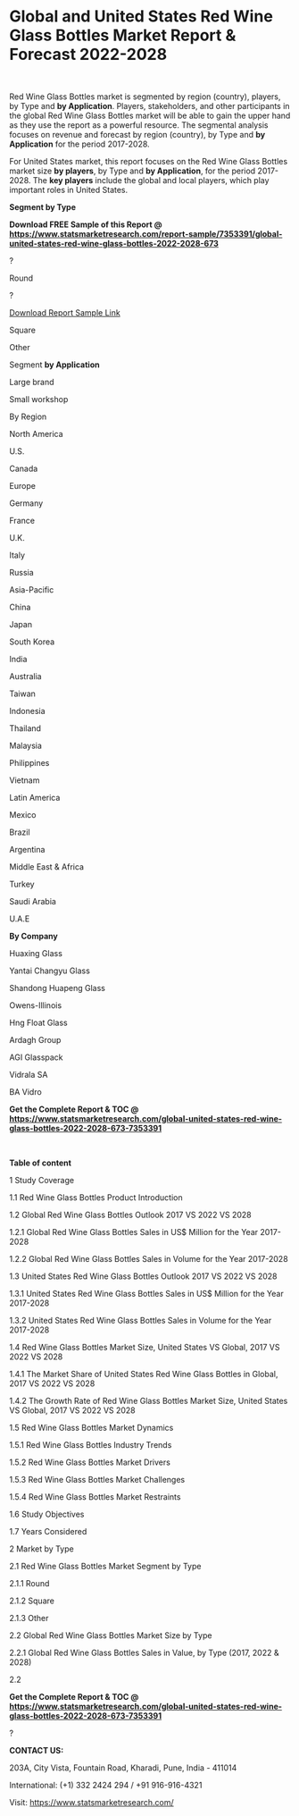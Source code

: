 <h1>Global and United States Red Wine Glass Bottles Market Report & Forecast 2022-2028</h1><br/><p>Red Wine Glass Bottles market is segmented by region (country), players, by Type and <strong>by Application</strong>. Players, stakeholders, and other participants in the global Red Wine Glass Bottles market will be able to gain the upper hand as they use the report as a powerful resource. The segmental analysis focuses on revenue and forecast by region (country), by Type and <strong>by Application</strong> for the period 2017-2028.</p>
 
 
 
 <p>For United States market, this report focuses on the Red Wine Glass Bottles market size <strong>by players</strong>, by Type and <strong>by Application</strong>, for the period 2017-2028. The <strong>key players</strong> include the global and local players, which play important roles in United States.</p>
 
 
 
 <p><strong>Segment by Type</strong></p>
 
 
 
 <div><b>Download FREE Sample of this Report @ <a href="https://www.statsmarketresearch.com/download-free-sample/7353391/global-united-states-red-wine-glass-bottles-2022-2028-673">https://www.statsmarketresearch.com/report-sample/7353391/global-united-states-red-wine-glass-bottles-2022-2028-673</a></b></div>
 
 
 
 <p>? </p>
 
 
 
 <p>Round</p>
 
 
 
 <p>? </p>
 
 
 
 <p><a href="https://www.statsmarketresearch.com/download-free-sample/7353391/global-united-states-red-wine-glass-bottles-2022-2028-673">Download Report Sample Link</a></p>
 
 
 
 <p>Square</p>
 
 
 
 <p>Other</p>
 
 
 
 <p>Segment <strong>by Application</strong></p>
 
 
 
 <p>Large brand</p>
 
 
 
 <p>Small workshop</p>
 
 
 
 <p>By Region</p>
 
 
 
 <p>North America</p>
 
 
 
 <p>U.S.</p>
 
 
 
 <p>Canada</p>
 
 
 
 <p>Europe</p>
 
 
 
 <p>Germany</p>
 
 
 
 <p>France</p>
 
 
 
 <p>U.K.</p>
 
 
 
 <p>Italy</p>
 
 
 
 <p>Russia</p>
 
 
 
 <p>Asia-Pacific</p>
 
 
 
 <p>China</p>
 
 
 
 <p>Japan</p>
 
 
 
 <p>South Korea</p>
 
 
 
 <p>India</p>
 
 
 
 <p>Australia</p>
 
 
 
 <p>Taiwan</p>
 
 
 
 <p>Indonesia</p>
 
 
 
 <p>Thailand</p>
 
 
 
 <p>Malaysia</p>
 
 
 
 <p>Philippines</p>
 
 
 
 <p>Vietnam</p>
 
 
 
 <p>Latin America</p>
 
 
 
 <p>Mexico</p>
 
 
 
 <p>Brazil</p>
 
 
 
 <p>Argentina</p>
 
 
 
 <p>Middle East & Africa</p>
 
 
 
 <p>Turkey</p>
 
 
 
 <p>Saudi Arabia</p>
 
 
 
 <p>U.A.E</p>
 
 
 
 <p><strong>By Company</strong></p>
 
 
 
 <p>Huaxing Glass</p>
 
 
 
 <p>Yantai Changyu Glass</p>
 
 
 
 <p>Shandong Huapeng Glass</p>
 
 
 
 <p>Owens-Illinois</p>
 
 
 
 <p>Hng Float Glass</p>
 
 
 
 <p>Ardagh Group</p>
 
 
 
 <p>AGI Glasspack</p>
 
 
 
 <p>Vidrala SA</p>
 
 
 
 <p>BA Vidro</p>
 
 
 
 <div><b>Get the Complete Report & TOC @ <a href="https://www.statsmarketresearch.com/global-united-states-red-wine-glass-bottles-2022-2028-673-7353391">https://www.statsmarketresearch.com/global-united-states-red-wine-glass-bottles-2022-2028-673-7353391</a></b></div>
 
 
 
 <p><br />
 
 <b>Table of content</b></p>
 
 
 
 <p>1 Study Coverage<br />
 
 1.1 Red Wine Glass Bottles Product Introduction<br />
 
 1.2 Global Red Wine Glass Bottles Outlook 2017 VS 2022 VS 2028<br />
 
 1.2.1 Global Red Wine Glass Bottles Sales in US$ Million for the Year 2017-2028<br />
 
 1.2.2 Global Red Wine Glass Bottles Sales in Volume for the Year 2017-2028<br />
 
 1.3 United States Red Wine Glass Bottles Outlook 2017 VS 2022 VS 2028<br />
 
 1.3.1 United States Red Wine Glass Bottles Sales in US$ Million for the Year 2017-2028<br />
 
 1.3.2 United States Red Wine Glass Bottles Sales in Volume for the Year 2017-2028<br />
 
 1.4 Red Wine Glass Bottles Market Size, United States VS Global, 2017 VS 2022 VS 2028<br />
 
 1.4.1 The Market Share of United States Red Wine Glass Bottles in Global, 2017 VS 2022 VS 2028<br />
 
 1.4.2 The Growth Rate of Red Wine Glass Bottles Market Size, United States VS Global, 2017 VS 2022 VS 2028<br />
 
 1.5 Red Wine Glass Bottles Market Dynamics<br />
 
 1.5.1 Red Wine Glass Bottles Industry Trends<br />
 
 1.5.2 Red Wine Glass Bottles Market Drivers<br />
 
 1.5.3 Red Wine Glass Bottles Market Challenges<br />
 
 1.5.4 Red Wine Glass Bottles Market Restraints<br />
 
 1.6 Study Objectives<br />
 
 1.7 Years Considered<br />
 
 2 Market by Type<br />
 
 2.1 Red Wine Glass Bottles Market Segment by Type<br />
 
 2.1.1 Round<br />
 
 2.1.2 Square<br />
 
 2.1.3 Other<br />
 
 2.2 Global Red Wine Glass Bottles Market Size by Type<br />
 
 2.2.1 Global Red Wine Glass Bottles Sales in Value, by Type (2017, 2022 & 2028)<br />
 
 2.2</p>
 
 
 
 <div><b>Get the Complete Report & TOC @ <a href="https://www.statsmarketresearch.com/global-united-states-red-wine-glass-bottles-2022-2028-673-7353391">https://www.statsmarketresearch.com/global-united-states-red-wine-glass-bottles-2022-2028-673-7353391</a></b></div>
 
 
 
 <p>? </p>
 
 
 
 <p><b>CONTACT US:</b><br />
 
 203A, City Vista, Fountain Road, Kharadi, Pune, India - 411014<br />
 
 International: (+1) 332 2424 294 / +91 916-916-4321<br />
 
 Visit: <a href="https://www.statsmarketresearch.com/">https://www.statsmarketresearch.com/</a></p>